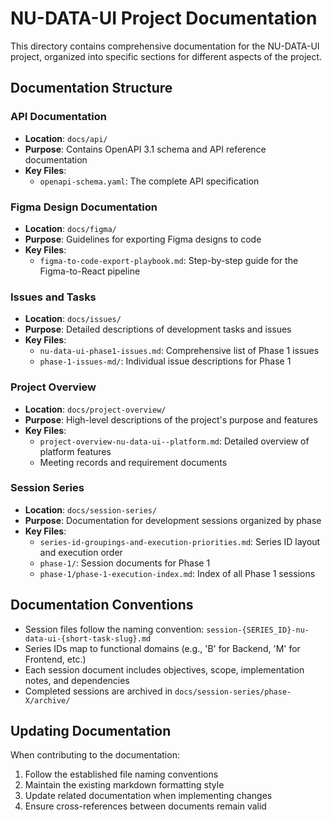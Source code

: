 # NU-DATA-UI Project Documentation

This directory contains comprehensive documentation for the NU-DATA-UI project, organized into specific sections for different aspects of the project.

## Documentation Structure

### API Documentation
- **Location**: `docs/api/`
- **Purpose**: Contains OpenAPI 3.1 schema and API reference documentation
- **Key Files**: 
  - `openapi-schema.yaml`: The complete API specification

### Figma Design Documentation
- **Location**: `docs/figma/`
- **Purpose**: Guidelines for exporting Figma designs to code
- **Key Files**:
  - `figma-to-code-export-playbook.md`: Step-by-step guide for the Figma-to-React pipeline

### Issues and Tasks
- **Location**: `docs/issues/`
- **Purpose**: Detailed descriptions of development tasks and issues
- **Key Files**:
  - `nu-data-ui-phase1-issues.md`: Comprehensive list of Phase 1 issues
  - `phase-1-issues-md/`: Individual issue descriptions for Phase 1

### Project Overview
- **Location**: `docs/project-overview/`
- **Purpose**: High-level descriptions of the project's purpose and features
- **Key Files**:
  - `project-overview-nu-data-ui--platform.md`: Detailed overview of platform features
  - Meeting records and requirement documents

### Session Series
- **Location**: `docs/session-series/`
- **Purpose**: Documentation for development sessions organized by phase
- **Key Files**:
  - `series-id-groupings-and-execution-priorities.md`: Series ID layout and execution order
  - `phase-1/`: Session documents for Phase 1
  - `phase-1/phase-1-execution-index.md`: Index of all Phase 1 sessions

## Documentation Conventions
- Session files follow the naming convention: `session-{SERIES_ID}-nu-data-ui-{short-task-slug}.md`
- Series IDs map to functional domains (e.g., 'B' for Backend, 'M' for Frontend, etc.)
- Each session document includes objectives, scope, implementation notes, and dependencies
- Completed sessions are archived in `docs/session-series/phase-X/archive/`

## Updating Documentation
When contributing to the documentation:
1. Follow the established file naming conventions
2. Maintain the existing markdown formatting style
3. Update related documentation when implementing changes
4. Ensure cross-references between documents remain valid
